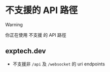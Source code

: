 # 不支援的 API 路徑
> [!WARNING]
> 你正在使用 不支援 的 API 路徑

## exptech.dev
- 不支援非 `/api` 及 `/websocket` 的 uri endpoints
